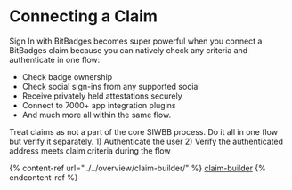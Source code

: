 # Connecting a Claim

Sign In with BitBadges becomes super powerful when you connect a BitBadges claim because you can natively check any criteria and authenticate in one flow:

* Check badge ownership
* Check social sign-ins from any supported social
* Receive privately held attestations securely
* Connect to 7000+ app integration plugins
* And much more all within the same flow.

Treat claims as not a part of the core SIWBB process. Do it all in one flow but verify it separately. 1) Authenticate the user 2) Verify the authenticated address meets claim criteria during the flow

{% content-ref url="../../overview/claim-builder/" %}
[claim-builder](../../overview/claim-builder/)
{% endcontent-ref %}
